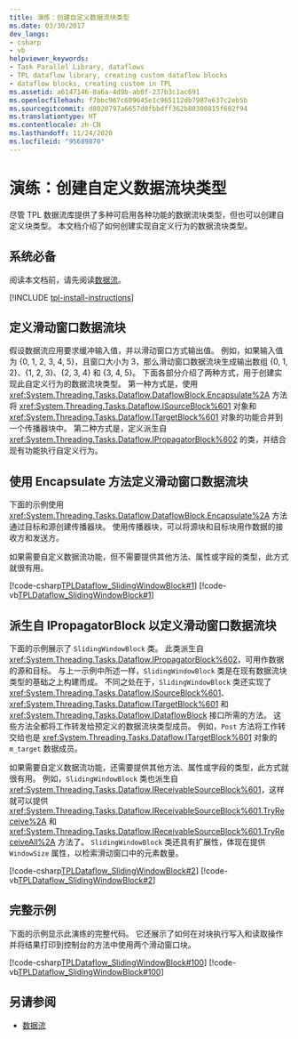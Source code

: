 ```yaml
---
title: 演练：创建自定义数据流块类型
ms.date: 03/30/2017
dev_langs:
- csharp
- vb
helpviewer_keywords:
- Task Parallel Library, dataflows
- TPL dataflow library, creating custom dataflow blocks
- dataflow blocks, creating custom in TPL
ms.assetid: a6147146-0a6a-4d9b-ab0f-237b3c1ac691
ms.openlocfilehash: f7bbc967c609645e1c965112db7987e637c2eb5b
ms.sourcegitcommit: d8020797a6657d0fbbdff362b80300815f682f94
ms.translationtype: HT
ms.contentlocale: zh-CN
ms.lasthandoff: 11/24/2020
ms.locfileid: "95689870"
---
```

# <a name="walkthrough-creating-a-custom-dataflow-block-type"></a>演练：创建自定义数据流块类型

尽管 TPL 数据流库提供了多种可启用各种功能的数据流块类型，但也可以创建自定义块类型。 本文档介绍了如何创建实现自定义行为的数据流块类型。  
  
## <a name="prerequisites"></a>系统必备  

 阅读本文档前，请先阅读[数据流](dataflow-task-parallel-library.md)。  

[!INCLUDE [tpl-install-instructions](../../../includes/tpl-install-instructions.md)]
  
## <a name="defining-the-sliding-window-dataflow-block"></a>定义滑动窗口数据流块  

 假设数据流应用要求缓冲输入值，并以滑动窗口方式输出值。 例如，如果输入值为 {0, 1, 2, 3, 4, 5}，且窗口大小为 3，那么滑动窗口数据流块生成输出数组 {0, 1, 2}、{1, 2, 3}、{2, 3, 4} 和 {3, 4, 5}。 下面各部分介绍了两种方式，用于创建实现此自定义行为的数据流块类型。 第一种方式是，使用 <xref:System.Threading.Tasks.Dataflow.DataflowBlock.Encapsulate%2A> 方法将 <xref:System.Threading.Tasks.Dataflow.ISourceBlock%601> 对象和 <xref:System.Threading.Tasks.Dataflow.ITargetBlock%601> 对象的功能合并到一个传播器块中。 第二种方式是，定义派生自 <xref:System.Threading.Tasks.Dataflow.IPropagatorBlock%602> 的类，并结合现有功能执行自定义行为。  
  
## <a name="using-the-encapsulate-method-to-define-the-sliding-window-dataflow-block"></a>使用 Encapsulate 方法定义滑动窗口数据流块  

 下面的示例使用 <xref:System.Threading.Tasks.Dataflow.DataflowBlock.Encapsulate%2A> 方法通过目标和源创建传播器块。 使用传播器块，可以将源块和目标块用作数据的接收方和发送方。  
  
 如果需要自定义数据流功能，但不需要提供其他方法、属性或字段的类型，此方式就很有用。  
  
 [!code-csharp[TPLDataflow_SlidingWindowBlock#1](../../../samples/snippets/csharp/VS_Snippets_Misc/tpldataflow_slidingwindowblock/cs/slidingwindowblock.cs#1)]
 [!code-vb[TPLDataflow_SlidingWindowBlock#1](../../../samples/snippets/visualbasic/VS_Snippets_Misc/tpldataflow_slidingwindowblock/vb/slidingwindowblock.vb#1)]  
  
## <a name="deriving-from-ipropagatorblock-to-define-the-sliding-window-dataflow-block"></a>派生自 IPropagatorBlock 以定义滑动窗口数据流块  

 下面的示例展示了 `SlidingWindowBlock` 类。 此类派生自 <xref:System.Threading.Tasks.Dataflow.IPropagatorBlock%602>，可用作数据的源和目标。 与上一示例中所述一样，`SlidingWindowBlock` 类是在现有数据流块类型的基础之上构建而成。 不同之处在于，`SlidingWindowBlock` 类还实现了 <xref:System.Threading.Tasks.Dataflow.ISourceBlock%601>、<xref:System.Threading.Tasks.Dataflow.ITargetBlock%601> 和 <xref:System.Threading.Tasks.Dataflow.IDataflowBlock> 接口所需的方法。 这些方法全都将工作转发给预定义的数据流块类型成员。 例如，`Post` 方法将工作转交给也是 <xref:System.Threading.Tasks.Dataflow.ITargetBlock%601> 对象的 `m_target` 数据成员。  
  
 如果需要自定义数据流功能，还需要提供其他方法、属性或字段的类型，此方式就很有用。 例如，`SlidingWindowBlock` 类也派生自 <xref:System.Threading.Tasks.Dataflow.IReceivableSourceBlock%601>，这样就可以提供 <xref:System.Threading.Tasks.Dataflow.IReceivableSourceBlock%601.TryReceive%2A> 和 <xref:System.Threading.Tasks.Dataflow.IReceivableSourceBlock%601.TryReceiveAll%2A> 方法了。 `SlidingWindowBlock` 类还具有扩展性，体现在提供 `WindowSize` 属性，以检索滑动窗口中的元素数量。  
  
 [!code-csharp[TPLDataflow_SlidingWindowBlock#2](../../../samples/snippets/csharp/VS_Snippets_Misc/tpldataflow_slidingwindowblock/cs/slidingwindowblock.cs#2)]
 [!code-vb[TPLDataflow_SlidingWindowBlock#2](../../../samples/snippets/visualbasic/VS_Snippets_Misc/tpldataflow_slidingwindowblock/vb/slidingwindowblock.vb#2)]  
  
## <a name="the-complete-example"></a>完整示例  

 下面的示例显示此演练的完整代码。 它还展示了如何在对块执行写入和读取操作并将结果打印到控制台的方法中使用两个滑动窗口块。  
  
 [!code-csharp[TPLDataflow_SlidingWindowBlock#100](../../../samples/snippets/csharp/VS_Snippets_Misc/tpldataflow_slidingwindowblock/cs/slidingwindowblock.cs#100)]
 [!code-vb[TPLDataflow_SlidingWindowBlock#100](../../../samples/snippets/visualbasic/VS_Snippets_Misc/tpldataflow_slidingwindowblock/vb/slidingwindowblock.vb#100)]  
  
## <a name="see-also"></a>另请参阅

- [数据流](dataflow-task-parallel-library.md)
